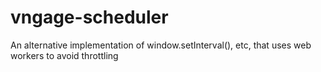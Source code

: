 # vngage-scheduler
An alternative implementation of window.setInterval(), etc, that uses web workers to avoid throttling
